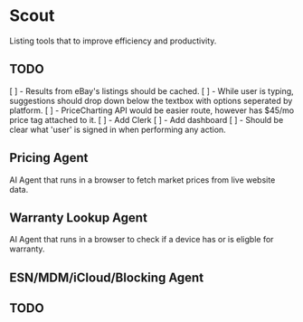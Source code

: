 # Scout

Listing tools that to improve efficiency and productivity.

## TODO

[ ] - Results from eBay's listings should be cached.
[ ] - While user is typing, suggestions should drop down below the textbox with options seperated by platform.
[ ] - PriceCharting API would be easier route, however has $45/mo price tag attached to it.
[ ] - Add Clerk
[ ] - Add dashboard
[ ] - Should be clear what 'user' is signed in when performing any action.

## Pricing Agent

AI Agent that runs in a browser to fetch market prices from live website data.

## Warranty Lookup Agent

AI Agent that runs in a browser to check if a device has or is eligble for warranty.

## ESN/MDM/iCloud/Blocking Agent

## TODO
